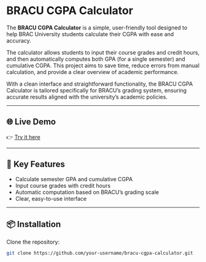 # BRACU CGPA Calculator

The **BRACU CGPA Calculator** is a simple, user-friendly tool designed to help BRAC University students calculate their CGPA with ease and accuracy.  

The calculator allows students to input their course grades and credit hours, and then automatically computes both GPA (for a single semester) and cumulative CGPA. This project aims to save time, reduce errors from manual calculation, and provide a clear overview of academic performance.  

With a clean interface and straightforward functionality, the BRACU CGPA Calculator is tailored specifically for BRACU’s grading system, ensuring accurate results aligned with the university’s academic policies.  

---

## 🌐 Live Demo
👉 [Try it here](https://ahanafabid01.github.io/Brac-University-Cgpa-Calculator/)

---

## 🚀 Key Features
- Calculate semester GPA and cumulative CGPA  
- Input course grades with credit hours  
- Automatic computation based on BRACU’s grading scale  
- Clear, easy-to-use interface  

---

## 📦 Installation
Clone the repository:
```bash
git clone https://github.com/your-username/bracu-cgpa-calculator.git

